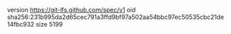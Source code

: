 version https://git-lfs.github.com/spec/v1
oid sha256:231b995da2d65cec791a3ffd9bf97a502aa54bbc97ec50535cbc21de14fbc932
size 5199
